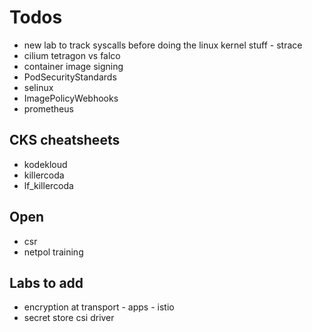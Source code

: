 # Todos

- new lab to track syscalls before doing the linux kernel stuff - strace
- cilium tetragon vs falco
- container image signing
- PodSecurityStandards
- selinux
- ImagePolicyWebhooks
- prometheus

## CKS cheatsheets

- kodekloud
- killercoda
- lf_killercoda

## Open

- csr
- netpol training

## Labs to add

- encryption at transport - apps - istio
- secret store csi driver
